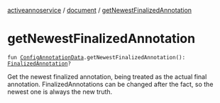 [activeannoservice](../index.md) / [document](index.md) / [getNewestFinalizedAnnotation](./get-newest-finalized-annotation.md)

# getNewestFinalizedAnnotation

`fun `[`ConfigAnnotationData`](-config-annotation-data/index.md)`.getNewestFinalizedAnnotation(): `[`FinalizedAnnotation`](../document.annotation/-finalized-annotation/index.md)`?`

Get the newest finalized annotation, being treated as the actual final annotation. FinalizedAnnotations can be changed
after the fact, so the newest one is always the new truth.


